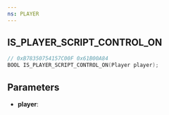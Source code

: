 ```yaml
---
ns: PLAYER
---
```

## IS_PLAYER_SCRIPT_CONTROL_ON

```c
// 0xB78350754157C00F 0x61B00A84
BOOL IS_PLAYER_SCRIPT_CONTROL_ON(Player player);
```

## Parameters
* **player**:
